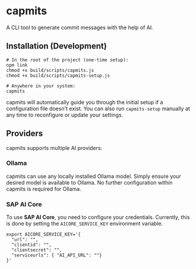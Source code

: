 # capmits
A CLI tool to generate commit messages with the help of AI.

## Installation (Development)
```
# In the root of the project (one-time setup):
npm link
chmod +x build/scripts/capmits.js
chmod +x build/scripts/capmits-setup.js

# Anywhere in your system:
capmits
```
capmits will automatically guide you through the initial setup if a configuration file doesn't exist.  You can also run `capmits-setup` manually at any time to reconfigure or update your settings.

## Providers
capmits supports multiple AI providers:
### Ollama
capmits can use any locally installed Ollama model. Simply ensure your desired model is available to Ollama. No further configuration within capmits is required for Ollama.

### SAP AI Core
To use **SAP AI Core**, you need to configure your credentials. Currently, this is done by setting the `AICORE_SERVICE_KEY` environment variable.
```
export AICORE_SERVICE_KEY='{
  "url": "",
  "clientid": "",
  "clientsecret": "",
  "serviceurls": { "AI_API_URL": ""}
}'
```

